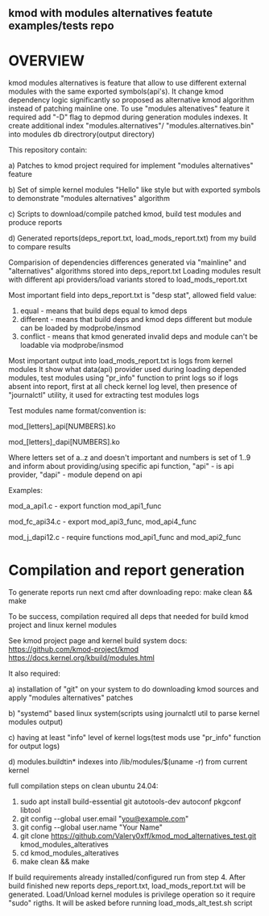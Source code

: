 ## kmod with modules alternatives featute examples/tests repo

OVERVIEW
========

kmod modules alternatives is feature that allow to use different external modules
with the same exported symbols(api's). It change kmod dependency logic
significantly so proposed as alternative kmod algorithm instead of patching
mainline one. To use "modules altenatives" feature it required add "-D" flag to
depmod during generation modules indexes. It create additional index
"modules.alternatives"/ "modules.alternatives.bin" into modules db
directrory(output directory)

This repository contain:

a) Patches to kmod project required for implement "modules alternatives"
feature

b) Set of simple kernel modules "Hello" like style but with exported symbols to
demonstrate "modules alternatives" algorithm

c) Scripts to download/compile patched kmod, build test modules and produce
reports

d) Generated reports(deps_report.txt, load_mods_report.txt) from my build to
compare results

Comparision of dependencies differences generated via "mainline" and
"alternatives" algorithms stored into deps_report.txt
Loading modules result with different api providers/load variants stored to
load_mods_report.txt

Most important field into deps_report.txt is "desp stat", allowed field value:
1. equal - means that build deps equal to kmod deps
2. different - means that build deps and kmod deps different but module can be
loaded by modprobe/insmod
3. conflict - means that kmod generated invalid deps and module can't be loadable
via modprobe/insmod

Most important output into load_mods_report.txt is logs from kernel modules
It show what data(api) provider used during loading depended modules, test
modules using "pr_info" function to print logs so if logs absent into report,
first at all check kernel log level, then presence of "journalctl" utility, it
used for extracting test modules logs

Test modules name format/convention is:

mod_[letters]_api[NUMBERS].ko

mod_[letters]_dapi[NUMBERS].ko

Where letters set of a..z and doesn't important and numbers is set of 1..9 and
inform about providing/using specific api function, "api" - is api provider,
"dapi" - module depend on api

Examples:

mod_a_api1.c - export function mod_api1_func

mod_fc_api34.c - export mod_api3_func, mod_api4_func

mod_j_dapi12.c - require functions mod_api1_func and mod_api2_func


Compilation and report generation
=================================

To generate reports run next cmd after downloading repo:
make clean && make

To be success, compilation required all deps that needed for build kmod project
and linux kernel modules

See kmod project page and kernel build system docs:
https://github.com/kmod-project/kmod
https://docs.kernel.org/kbuild/modules.html

It also required:

a) installation of "git" on your system to do downloading kmod sources and
apply "modules alternatives" patches

b) "systemd" based linux system(scripts using journalctl util to parse kernel
modules output)

c) having at least "info" level of kernel logs(test mods use "pr_info" function
for output logs)

d) modules.buildtin* indexes into /lib/modules/$(uname -r) from current kernel

full compilation steps on clean ubuntu 24.04:
1. sudo apt install build-essential git autotools-dev autoconf pkgconf libtool
2. git config --global user.email "you@example.com"
3. git config --global user.name "Your Name"
4. git clone https://github.com/Valery0xff/kmod_mod_alternatives_test.git kmod_modules_alteratives
5. cd kmod_modules_alteratives
6. make clean && make

If build requirements already installed/configured run from step 4.
After build finished new reports deps_report.txt, load_mods_report.txt will be
generated.
Load/Unload kernel modules is privilege operation so it require "sudo" rigths.
It will be asked before running load_mods_alt_test.sh script

